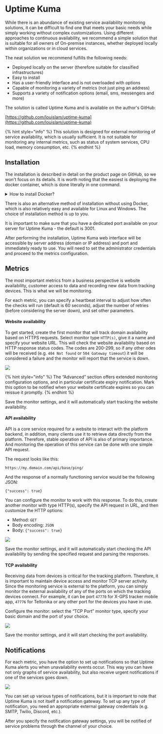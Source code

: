 # Uptime Kuma

While there is an abundance of existing service availability monitoring solutions, it can be difficult to find one that meets your basic needs while simply working without complex customizations. Using different approaches to continuous availability, we recommend a simple solution that is suitable for all owners of On-premise instances, whether deployed locally within organizations or in cloud services.

The neat solution we recommend fulfills the following needs:

* Deployed locally on the server (therefore suitable for classified infrastructures)
* Easy to install
* Has a user-friendly interface and is not overloaded with options
* Capable of monitoring a variety of metrics (not just ping an address)
* Supports a variety of notification options (email, sms, messengers and more)

The solution is called Uptime Kuma and is available on the author's GitHub:

[https://github.com/louislam/uptime-kuma](https://github.com/louislam/uptime-kuma)

{% hint style="info" %}
This solution is designed for external monitoring of service availability, which is usually sufficient. It is not suitable for monitoring any internal metrics, such as status of system services, CPU load, memory consumption, etc.
{% endhint %}

## Installation

The installation is described in detail on the product page on GitHub, so we won't focus on its details. It is worth noting that the easiest is deploying the docker container, which is done literally in one command.

<details>

<summary>How to install Docker?</summary>

There are many instructions on how to install Docker on different platforms. It is most simple way is to use the up-to-date Linux and perform the installation using these commands:

```sh
curl -fsSL https://get.docker.com -o install-docker.sh
sh ./install-docker.sh
```

If you are using a different platform (Mac, Windows) or wish to install Docker Desktop, please refer to the appropriate section in the Docker documentation:

[https://docs.docker.com/manuals/](https://docs.docker.com/manuals/)

</details>

There is also an alternative method of installation without using Docker, which is also relatively easy and available for Linux and Windows. The choice of installation method is up to you.

It is important to make sure that you have a dedicated port available on your server for Uptime Kuma - the default is 3001.

After performing the installation, Uptime Kuma web interface will be accessible by server address (domain or IP address) and port and immediately ready to use. You will need to set the administrator credentials and proceed to the metrics configuration.

## Metrics

The most important metrics from a business perspective is website availability, customer access to data and recording new data from tracking devices. This is what we will be monitoring.

For each metric, you can specify a heartbeat interval to adjust how often the checks will run (default is 60 seconds), adjust the number of retries (before considering the server down), and set other parameters.

#### Website availability

To get started, create the first monitor that will track domain availability based on HTTPS requests. Select monitor type `HTTP(s)`, give it a name and specify your website URL. This will check the website availability based on HTTP response status codes. The codes are 200-299, so if any other odes will be received (e.g. `404 Not found` or `504 Gateway timeout`) it will be considered a failure and the monitor will report that the service is down.

![](../../../on-premise/on-premise/maintenance/monitoring/attachments/image-20240815-135847.png)

{% hint style="info" %}
The “Advanced” section offers extended monitoring configuration options, and in particular certificate expiry notification. Mark this option to be notified when your website certificate expires so you can reissue it promptly.
{% endhint %}

Save the monitor settings, and it will automatically start tracking the website availability.

#### API availability

API is a core service required for a website to interact with the platform backend, in addition, many clients use it to retrieve data directly from the platform. Therefore, stable operation of API is also of primary importance. And monitoring the operation of this service can be done with one simple API request.

The request looks like this:

```
https://my.domain.com/api/base/ping/
```

And the response of a normally functioning service would be the following JSON:

```
{"success": true}
```

You can configure the monitor to work with this response. To do this, create another monitor with type HTTP(s), specify the API request in URL, and then customize the HTTP options:

* Method: `GET`
* Body encoding: `JSON`
* Body: `{"success": true}`

![](../../../on-premise/on-premise/maintenance/monitoring/attachments/image-20240815-135921.png)

Save the monitor settings, and it will automatically start checking the API availability by sending the specified request and parsing the responses.

#### TCP availability

Receiving data from devices is critical for the tracking platform. Therefore, it is important to maintain device access and monitor TCP server activity. Since the monitoring service is external to the platform, you can simply monitor the external availability of any of the ports on which the tracking devices connect. For example, it can be port `47770` for X-GPS tracker mobile app, `47776` for Teltonika or any other port for the devices you have in use.

Configure the monitor: select the “TCP Port” monitor type, specify your basic domain and the port of your choice.

![](../../../on-premise/on-premise/maintenance/monitoring/attachments/image-20240815-135810.png)

Save the monitor settings, and it will start checking the port availability.

## Notifications

For each metric, you have the option to set up notifications so that Uptime Kuma alerts you when unavailability events occur. This way you can have not only graphs of service availability, but also receive urgent notifications if one of the services goes down.

![](../../../on-premise/on-premise/maintenance/monitoring/attachments/image-20240821-114131.png)

You can set up various types of notifications, but it is important to note that Uptime Kuma is not itself a notification gateway. To set up any type of notification, you need an appropriate external gateway credentials (e.g. SMTP, Twilio, Discord, etc.).

After you specify the notification gateway settings, you will be notified of service problems through the channel of your choice.
